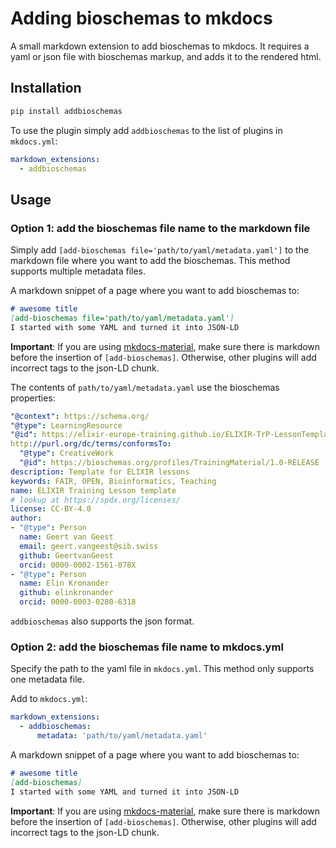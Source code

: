 # Adding bioschemas to mkdocs

A small markdown extension to add bioschemas to mkdocs. It requires a yaml or json file with bioschemas markup, and adds it to the rendered html. 

## Installation

```bash
pip install addbioschemas
```

To use the plugin simply add `addbioschemas` to the list of plugins in `mkdocs.yml`:

```yml
markdown_extensions:
  - addbioschemas
```

## Usage

### Option 1: add the bioschemas file name to the markdown file

Simply add `[add-bioschemas file='path/to/yaml/metadata.yaml']` to the markdown file where you want to add the bioschemas. This method supports multiple metadata files. 

A markdown snippet of a page where you want to add bioschemas to:

```markdown
# awesome title
[add-bioschemas file='path/to/yaml/metadata.yaml']
I started with some YAML and turned it into JSON-LD
```

**Important**: If you are using [mkdocs-material](https://squidfunk.github.io/mkdocs-material/), make sure there is markdown before the insertion of `[add-bioschemas]`. Otherwise, other plugins will add incorrect tags to the json-LD chunk. 

The contents of `path/to/yaml/metadata.yaml` use the bioschemas properties:

```yaml
"@context": https://schema.org/
"@type": LearningResource
"@id": https://elixir-europe-training.github.io/ELIXIR-TrP-LessonTemplate-MkDocs/
http://purl.org/dc/terms/conformsTo:
  "@type": CreativeWork
  "@id": https://bioschemas.org/profiles/TrainingMaterial/1.0-RELEASE
description: Template for ELIXIR lessons
keywords: FAIR, OPEN, Bioinformatics, Teaching
name: ELIXIR Training Lesson template
# lookup at https://spdx.org/licenses/
license: CC-BY-4.0
author:
- "@type": Person
  name: Geert van Geest
  email: geert.vangeest@sib.swiss
  github: GeertvanGeest
  orcid: 0000-0002-1561-078X
- "@type": Person
  name: Elin Kronander
  github: elinkronander
  orcid: 0000-0003-0280-6318
```

`addbioschemas` also supports the json format. 

### Option 2: add the bioschemas file name to mkdocs.yml

Specify the path to the yaml file in `mkdocs.yml`. This method only supports one metadata file.

Add to `mkdocs.yml`:

```yaml
markdown_extensions:
  - addbioschemas:
      metadata: 'path/to/yaml/metadata.yaml'
```

A markdown snippet of a page where you want to add bioschemas to:

```markdown
# awesome title
[add-bioschemas]
I started with some YAML and turned it into JSON-LD
```


**Important**: If you are using [mkdocs-material](https://squidfunk.github.io/mkdocs-material/), make sure there is markdown before the insertion of `[add-bioschemas]`. Otherwise, other plugins will add incorrect tags to the json-LD chunk. 
